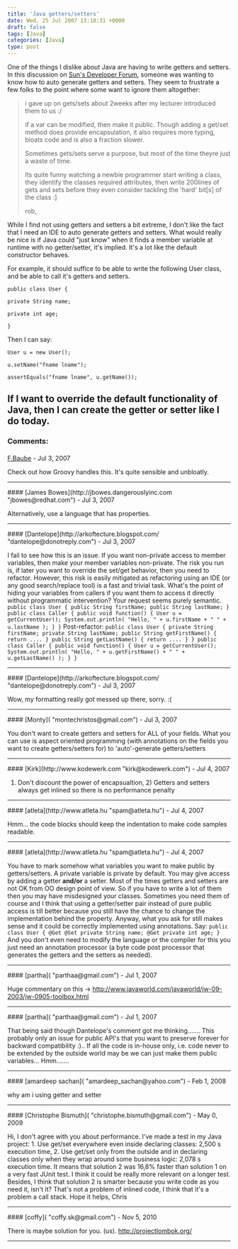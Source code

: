 ```yaml
---
title: 'Java getters/setters'
date: Wed, 25 Jul 2007 13:18:31 +0000
draft: false
tags: [Java]
categories: [Java]
type: post
---
```


One of the things I dislike about Java are having to write getters and setters. In this discussion on [Sun's Developer Forum](http://forum.java.sun.com/thread.jspa?forumID=31&threadID=280669), someone was wanting to know how to auto generate getters and setters. They seem to frustrate a few folks to the point where some want to ignore them altogether:

> i gave up on gets/sets about 2weeks after my lecturer introduced them to us :/
>
> if a var can be modified, then make it public. Though adding a get/set method does provide encapsulation, it also requires more typing, bloats code and is also a fraction slower.
>
> Sometimes gets/sets serve a purpose, but most of the time theyre just a waste of time.
>
> Its quite funny watching a newbie programmer start writing a class, they identify the classes required attributes, then write 200lines of gets and sets before they even consider tackling the 'hard' bit\[s\] of the class :\]
>
> rob,

While I find not using getters and setters a bit extreme, I don't like the fact that I need an IDE to auto generate getters and setters. What would really be nice is if Java could "just know" when it finds a member variable at runtime with no getter/setter, it's implied. It's a lot like the default constructor behaves.

For example, it should suffice to be able to write the following User class, and be able to call it's getters and setters.

`public class User {`

`private String name;`

`private int age;`

`}`

Then I can say:

`User u = new User();`

`u.setName("fname lname");`

`assertEquals("fname lname", u.getName());`

If I want to override the default functionality of Java, then I can create the getter or setter like I do today.
---
### Comments:
####
[F.Baube]( "fbaube@saunalahti.fi") - <time datetime="2007-07-25 10:49:32">Jul 3, 2007</time>

Check out how Groovy handles this. It's quite sensible and unbloatly.
<hr />
####
[James Bowes](http://jbowes.dangerouslyinc.com "jbowes@redhat.com") - <time datetime="2007-07-25 12:42:55">Jul 3, 2007</time>

Alternatively, use a language that has properties.
<hr />
####
[Dantelope](http://arkoftecture.blogspot.com/ "dantelope@donotreply.com") - <time datetime="2007-07-25 14:26:12">Jul 3, 2007</time>

I fail to see how this is an issue. If you want non-private access to member variables, then make your member variables non-private. The risk you run is, if later you want to override the set/get behavior, then you need to refactor. However, this risk is easily mitigated as refactoring using an IDE (or any good search/replace tool) is a fast and trivial task. What's the point of hiding your variables from callers if you want them to access it directly without programmatic intervention? Your request seems purely semantic. `public class User { public String firstName; public String lastName; } public class Caller { public void function() { User u = getCurrentUser(); System.out.println( "Hello, " + u.firstName + " " + u.lastName ); } }` Post-refactor: `public class User { private String firstName; private String lastName; public String getFirstName() { return .... } public String getLastName() { return .... } } public class Caller { public void function() { User u = getCurrentUser(); System.out.println( "Hello, " + u.getFirstName() + " " + u.getLastName() ); } }`
<hr />
####
[Dantelope](http://arkoftecture.blogspot.com/ "dantelope@donotreply.com") - <time datetime="2007-07-25 14:27:20">Jul 3, 2007</time>

Wow, my formatting really got messed up there, sorry. :(
<hr />
####
[Monty]( "montechristos@gmail.com") - <time datetime="2007-07-25 12:24:05">Jul 3, 2007</time>

You don't want to create getters and setters for ALL of your fields. What you can use is aspect oriented programming (with annotations on the fields you want to create getters/setters for) to 'auto'-generate getters/setters
<hr />
####
[Kirk](http://www.kodewerk.com "kirk@kodewerk.com") - <time datetime="2007-07-26 01:16:54">Jul 4, 2007</time>

1) Don't discount the power of encapsualtion, 2) Getters and setters always get inlined so there is no performance penalty
<hr />
####
[atleta](http://www.atleta.hu "spam@atleta.hu") - <time datetime="2007-07-26 09:12:13">Jul 4, 2007</time>

Hmm... the code blocks should keep the indentation to make code samples readable.
<hr />
####
[atleta](http://www.atleta.hu "spam@atleta.hu") - <time datetime="2007-07-26 09:11:08">Jul 4, 2007</time>

You have to mark somehow what variables you want to make public by getters/setters. A private variable is private by default. You may give access by adding a getter **and/or** a setter. Most of the times getters and setters are not OK from OO design point of view. So if you have to write a lot of them then you may have misdesigned your classes. Sometimes you need them of course and I think that using a getter/setter pair instead of pure public access is till better because you still have the chance to change the implementation behind the property. Anyway, what you ask for still makes sense and it could be correctly implemented using annotations. Say: `public class User { @Get @Set private String name; @Get private int age; }` And you don't even need to modify the language or the compiler for this you just need an annotation processor (a byte code post processor that generates the getters and the setters as needed).
<hr />
####
[partha]( "parthaa@gmail.com") - <time datetime="2007-07-30 22:01:20">Jul 1, 2007</time>

Huge commentary on this -> http://www.javaworld.com/javaworld/jw-09-2003/jw-0905-toolbox.html
<hr />
####
[partha]( "parthaa@gmail.com") - <time datetime="2007-07-30 22:05:31">Jul 1, 2007</time>

That being said though Dantelope's comment got me thinking....... This probably only an issue for public API's that you want to preserve forever for backward compatibility :).. If all the code is in-house only, i.e. code never to be extended by the outside world may be we can just make them public variables... Hmm.......
<hr />
####
[amardeep sachan]( "amardeep_sachan@yahoo.com") - <time datetime="2008-02-18 08:59:40">Feb 1, 2008</time>

why am i using getter and setter
<hr />
####
[Christophe Bismuth]( "christophe.bismuth@gmail.com") - <time datetime="2009-05-10 08:01:18">May 0, 2009</time>

Hi, I don't agree with you about performance. I've made a test in my Java project: 1. Use get/set everywhere even inside declaring classes: 2,500 s execution time, 2. Use get/set only from the outside and in declaring classes only when they wrap around some business logic: 2,078 s execution time. It means that solution 2 was 16,8% faster than solution 1 on a very fast JUnit test. I think it could be really more relevant on a longer test. Besides, I think that solution 2 is smarter because you write code as you need it, isn't it? That's not a problem of inlined code, I think that it's a problem a call stack. Hope it helps, Chris
<hr />
####
[coffy]( "coffy.sk@gmail.com") - <time datetime="2010-11-12 10:37:52">Nov 5, 2010</time>

There is maybe solution for you. (us). http://projectlombok.org/
<hr />
